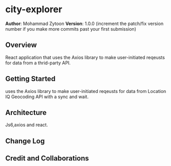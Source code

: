 # city-explorer

**Author**: Mohammad Zytoon
**Version**: 1.0.0 (increment the patch/fix version number if you make more commits past your first submission)

## Overview
React application that uses the Axios library to make user-initiated reqeusts for data from a thrid-party API.

## Getting Started
uses the Axios library to make user-initiated reqeusts for data from Location IQ Geocoding API with a sync and wait.

## Architecture
Js6,axios and react.

## Change Log
<!-- Use this area to document the iterative changes made to your application as each feature is successfully implemented. Use time stamps. Here's an example:

01-01-2001 4:59pm - Application now has a fully-functional express server, with a GET route for the location resource. -->

## Credit and Collaborations
<!-- Give credit (and a link) to other people or resources that helped you build this application. -->